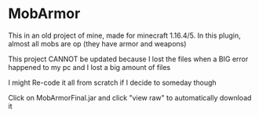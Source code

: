 # MobArmor
This in an old project of mine, made for minecraft 1.16.4/5. In this plugin, almost all mobs are op (they have armor and weapons)

This project CANNOT be updated because I lost the files when a BIG error happened to my pc and I lost a big amount of files

I might Re-code it all from scratch if I decide to someday though

Click on MobArmorFinal.jar and click "view raw" to automatically download it 
